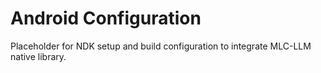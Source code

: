 # Android Configuration

Placeholder for NDK setup and build configuration to integrate MLC-LLM native library.
